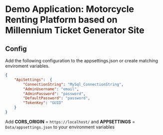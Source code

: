 # Demo Application: Motorcycle Renting Platform based on Millennium Ticket Generator Site

## Config

Add the following configuration to the appsettings.json or create matching enviroment variables.

```json
{
    "ApiSettings":  {
        "ConnectionString": "MySql_ConnectionString",
        "AdminUsername": "email",
        "AdminPassword": "password",
        "DefaultPassword": "password",
        "TokenKey": "GUID"
    }
}
```

Add **CORS_ORIGIN** = ```https://localhost/``` and **APPSETTINGS** = ```Data/appsettings.json``` to your environment variables

